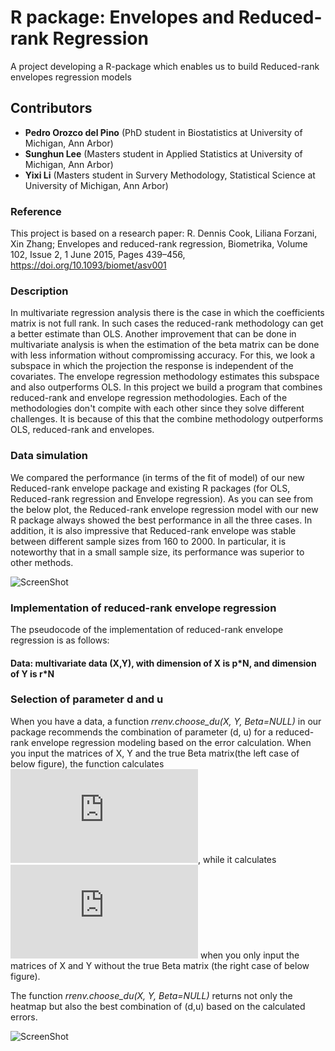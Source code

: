 # R package: Envelopes and Reduced-rank Regression

A project developing a R-package which enables us to build Reduced-rank envelopes regression models

## Contributors

* __Pedro Orozco del Pino__ (PhD student in Biostatistics at University of Michigan, Ann Arbor)
* __Sunghun Lee__ (Masters student in Applied Statistics at University of Michigan, Ann Arbor)
* __Yixi Li__ (Masters student in Survery Methodology, Statistical Science at University of Michigan, Ann Arbor)

### Reference

This project is based on a research paper: 
R. Dennis Cook, Liliana Forzani, Xin Zhang; Envelopes and reduced-rank regression, Biometrika, Volume 102, Issue 2, 1 June 2015, Pages 439–456, https://doi.org/10.1093/biomet/asv001


### Description

In multivariate regression analysis there is the case in which the coefficients matrix is not full rank. In such cases the reduced-rank methodology can get a better estimate than OLS. Another improvement that can be done in multivariate analysis is when the estimation of the beta matrix can be done with less information without compromissing accuracy. For this, we look a subspace in which the projection the response is independent of the covariates. The envelope regression methodology estimates this subspace and also outperforms OLS. In this project we build a program that combines reduced-rank and envelope regression methodologies. Each of the methodologies don't compite with each other since they solve different challenges. It is because of this that the combine methodology outperforms OLS, reduced-rank and envelopes.

### Data simulation

We compared the performance (in terms of the fit of model) of our new Reduced-rank envelope package and existing R packages (for OLS, Reduced-rank regression and Envelope regression). As you can see from the below plot, the Reduced-rank envelope regression model with our new R package always showed the best performance in all the three cases. In addition, it is also impressive that Reduced-rank envelope was stable between different sample sizes from 160 to 2000. In particular, it is noteworthy that in a small sample size, its performance was superior to other methods.

![ScreenShot](https://github.com/shnlee-ds/Rpackages-Envelopes_and_ReducedRankReg/blob/master/simulation.png)

### Implementation of reduced-rank envelope regression
The pseudocode of the implementation of reduced-rank envelope regression is as follows:
#### Data: multivariate data (X,Y), with dimension of X is p\*N, and dimension of Y is r\*N


### Selection of parameter d and u

When you have a data, a function _rrenv.choose_du(X, Y, Beta=NULL)_ in our package recommends the combination of parameter (d, u) for a reduced-rank envelope regression modeling based on the error calculation. When you input the matrices of X, Y and the true Beta matrix(the left case of below figure), the function calculates  ![](https://latex.codecogs.com/gif.latex?%5Cleft%20%5C%7C%20%5Chat%7B%5Cbeta%7D-%5Cbeta%20%5Cright%20%5C%7C_F), while it calculates ![](https://latex.codecogs.com/gif.latex?AIC%20%3D%202N_%7BRE%7D%20-%202L_%7Bu%2Cd%7D%20%3D%20%28p&plus;r-d%29d&plus;r%28r&plus;1%29/2%20-%202%5Chat%7BL%7D_%7Bu%2Cd%7D) when you only input the matrices of X and Y without the true Beta matrix (the right case of below figure).

The function _rrenv.choose_du(X, Y, Beta=NULL)_ returns not only the heatmap but also the best combination of (d,u) based on the calculated errors.

![ScreenShot](https://github.com/shnlee-ds/Rpackages-Envelopes_and_ReducedRankReg/blob/master/choose_du.png) 
